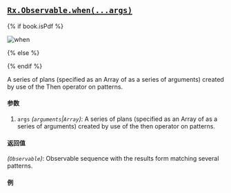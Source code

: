 ## [`Rx.Observable.when(...args)`](https://github.com/Reactive-Extensions/RxJS/blob/master/src/core/linq/observable/when.js)

{% if book.isPdf %}

![when](http://reactivex.io/documentation/operators/images/and_then_when.C.png)

{% else %}



{% endif %}

A series of plans (specified as an Array of as a series of arguments) created by use of the Then operator on patterns.

#### 参数
1. `args` *(`arguments`|`Array`)*: A series of plans (specified as an Array of as a series of arguments) created by use of the then operator on patterns.

#### 返回值
*(`Observable`)*: Observable sequence with the results form matching several patterns. 

#### 例

[](http://jsbin.com/vobuh/1/embed?js,console)
